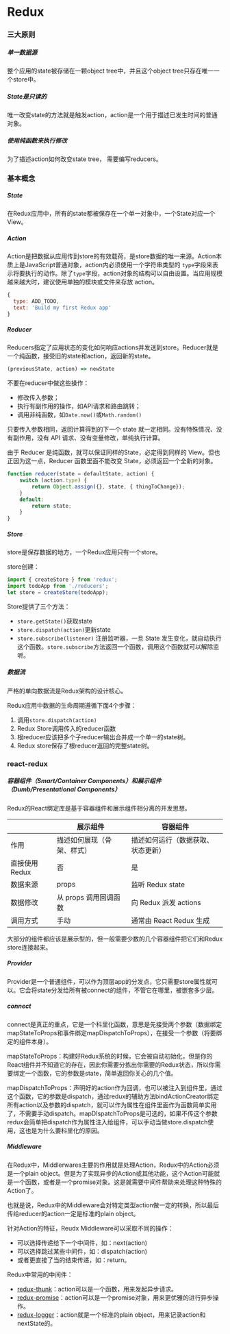 # Redux

### 三大原则

##### 单一数据源

整个应用的state被存储在一颗object tree中，并且这个object tree只存在唯一一个store中。

##### State是只读的

唯一改变state的方法就是触发action，action是一个用于描述已发生时间的普通对象。

##### 使用纯函数来执行修改

为了描述action如何改变state tree， 需要编写reducers。

### 基本概念

##### State

在Redux应用中，所有的state都被保存在一个单一对象中，一个State对应一个View。

##### Action

Action是把数据从应用传到store的有效载荷，是store数据的唯一来源。Action本质上是JavaScript普通对象，action内必须使用一个字符串类型的 `type`字段来表示将要执行的动作。除了`type`字段，action对象的结构可以自由设置。当应用规模越来越大时，建议使用单独的模块或文件来存放 action。

```jsx
{
  type: ADD_TODO,
  text: 'Build my first Redux app'
}
```

##### Reducer

Reducers指定了应用状态的变化如何响应actions并发送到store。Reducer就是一个纯函数，接受旧的state和action，返回新的state。

```jsx
(previousState, action) => newState
```

不要在reducer中做这些操作：

- 修改传入参数；
- 执行有副作用的操作，如API请求和路由跳转；
- 调用非纯函数，如`Date.now()`或`Math.random()`

只要传入参数相同，返回计算得到的下一个 state 就一定相同。没有特殊情况、没有副作用，没有 API 请求、没有变量修改，单纯执行计算。

由于 Reducer 是纯函数，就可以保证同样的State，必定得到同样的 View。但也正因为这一点，Reducer 函数里面不能改变 State，必须返回一个全新的对象。

```jsx
function reducer(state = defaultState, action) {
    switch (action.type) {
        return Object.assign({}, state, { thingToChange});
    }
    default:
    	return state;
    }
}
```

##### Store

store是保存数据的地方，一个Redux应用只有一个store。

store创建：

```jsx
import { createStore } from 'redux';
import todoApp from './reducers';
let store = createStore(todoApp);
```

Store提供了三个方法：

- `store.getState()`获取state
- `store.dispatch(action)`更新state
- `store.subscribe(listener)` 注册监听器，一旦 State 发生变化，就自动执行这个函数。`store.subscribe`方法返回一个函数，调用这个函数就可以解除监听。

##### 数据流

严格的单向数据流是Redux架构的设计核心。

Redux应用中数据的生命周期遵循下面4个步骤：

1. 调用`store.dispatch(action)`
2. Redux Store调用传入的reducer函数
3. 根reducer应该把多个子reducer输出合并成一个单一的state树。
4. Redux store保存了根reducer返回的完整state树。

### react-redux

##### 容器组件（Smart/Container Components）和展示组件（Dumb/Presentational Components）

Redux的React绑定库是基于容器组件和展示组件相分离的开发思想。

|               | 展示组件                   | 容器组件                           |
| :------------ | -------------------------- | ---------------------------------- |
| 作用          | 描述如何展现（骨架、样式） | 描述如何运行（数据获取、状态更新） |
| 直接使用Redux | 否                         | 是                                 |
| 数据来源      | props                      | 监听 Redux state                   |
| 数据修改      | 从 props 调用回调函数      | 向 Redux 派发 actions              |
| 调用方式      | 手动                       | 通常由 React Redux 生成            |

大部分的组件都应该是展示型的，但一般需要少数的几个容器组件把它们和Redux store连接起来。

##### Provider

Provider是一个普通组件，可以作为顶层app的分发点，它只需要store属性就可以。它会将state分发给所有被connect的组件，不管它在哪里，被嵌套多少层。

##### connect

connect是真正的重点，它是一个科里化函数，意思是先接受两个参数（数据绑定mapStateToProps和事件绑定mapDispatchToProps），在接受一个参数（将要绑定的组件本身）。

mapStateToProps：构建好Redux系统的时候，它会被自动初始化，但是你的React组件并不知道它的存在，因此你需要分拣出你需要的Redux状态，所以你需要绑定一个函数，它的参数是state，简单返回你关心的几个值。

mapDispatchToProps：声明好的action作为回调，也可以被注入到组件里，通过这个函数，它的参数是dispatch，通过redux的辅助方法bindActionCreator绑定所有action以及参数的dispatch，就可以作为属性在组件里面作为函数简单实用了，不需要手动dispatch。mapDIspatchToProps是可选的，如果不传这个参数redux会简单把dispatch作为属性注入给组件，可以手动当做store.dispatch使用，这也是为什么要科里化的原因。

##### Middleware

在Redux中，Middlerwares主要的作用就是处理Action，Redux中的Action必须是一个plain object。但是为了实现异步的Action或其他功能，这个Action可能就是一个函数，或者是一个promise对象。这是就需要中间件帮助来处理这种特殊的Action了。

也就是说，Redux中的Middleware会对特定类型action做一定的转换，所以最后传给reducer的action一定是标准的plain object。

针对Action的特征，Reudx Middleware可以采取不同的操作：

- 可以选择传递给下一个中间件，如：next(action)
- 可以选择跳过某些中间件，如：dispatch(action)
- 或者更直接了当的结束传递，如：return。

Redux中常用的中间件：

- [redux-thunk](http://www.cnblogs.com/%20https:/github.com/gaearon/redux-thunk)：action可以是一个函数，用来发起异步请求。
- [redux-promise](https://github.com/acdlite/redux-promise)：action可以是一个promise对象，用来更优雅的进行异步操作。
- [redux-logger](https://github.com/fcomb/redux-logger)：action就是一个标准的plain object，用来记录action和nextState的。